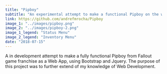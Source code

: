 ```yaml
---
title: "Pipboy"
subtitle: "An experimental attempt to make a functional Pipboy on the web"
link: https://github.com/andrefmrocha/Pipboy
image_1: "../images/pipboy.png"
image_2: "../images/pipboy-2.png"
image_1_legend: "Status Menu"
image_2_legend: "Inventory Menu"
date: "2018-07-15"
---
```


A in development attempt to make a fully functional Pipboy from Fallout game franchise as a Web App, using Bootstrap and Jquery. The purpose of this project was to further extend of my knowledge of Web Development.